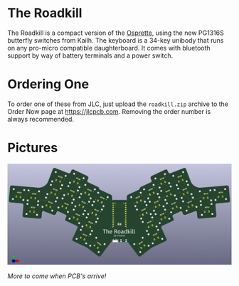 The Roadkill
=============

The Roadkill is a compact version of the [Osprette][osprette], using the new PG1316S butterfly switches from Kailh. The keyboard is a 34-key unibody that runs on any pro-micro compatible daughterboard. It comes with bluetooth support by way of battery terminals and a power switch.

# Ordering One

To order one of these from JLC, just upload the `roadkill.zip` archive to the Order Now page at <https://jlcpcb.com>. Removing the order number is always recommended.

# Pictures

![KiCad Render](./images/kicad-render.png)

_More to come when PCB's arrive!_


[osprette]: https://github.com/smores56/osprette
